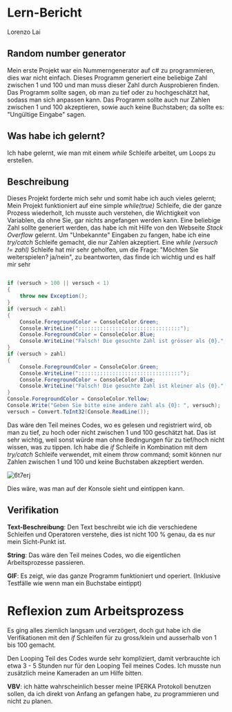 # Lern-Bericht
Lorenzo Lai

## Random number generator

Mein erste Projekt war ein Nummerngenerator auf c# zu programmieren, dies war nicht einfach. Dieses Programm generiert eine beliebige Zahl zwischen 1 und 100 und man muss dieser Zahl durch Ausprobieren finden. Das Programm sollte sagen, ob man zu tief oder zu hochgeschätzt hat, sodass man sich anpassen kann. Das Programm sollte auch nur Zahlen zwischen 1 und 100 akzeptieren, sowie auch keine Buchstaben; da sollte es: "Ungültige Eingabe" sagen.

## Was habe ich gelernt?

Ich habe gelernt, wie man mit einem *while* Schleife arbeitet, um Loops zu erstellen.

## Beschreibung

Dieses Projekt forderte mich sehr und somit habe ich auch vieles gelernt; Mein Projekt funktioniert auf eine simple *while(true)* Schleife, die der ganze Prozess wiederholt, Ich musste auch verstehen, die Wichtigkeit von Variablen, da ohne Sie, gar nichts angefangen werden kann. Eine beliebige Zahl sollte generiert werden, das habe ich mit Hilfe von den Webseite *Stack Overflow* gelernt. Um "Unbekannte" Eingaben zu fangen, habe ich eine *try/catch* Schleife gemacht, die nur Zahlen akzeptiert. Eine *while (versuch != zahl)* Schleife hat mir sehr geholfen, um die Frage: "Möchten Sie weiterspielen? ja/nein", zu beantworten, das finde ich wichtig und es half mir sehr

```csharp

if (versuch > 100 || versuch < 1)
{
    throw new Exception();
}                      
if (versuch < zahl)
{
    Console.ForegroundColor = ConsoleColor.Green;
    Console.WriteLine(":::::::::::::::::::::::::::::::::");
    Console.ForegroundColor = ConsoleColor.Blue;
    Console.WriteLine("Falsch! Die gesuchte Zahl ist grösser als {0}.", versuch);
}
if (versuch > zahl)
{
    Console.ForegroundColor = ConsoleColor.Green;
    Console.WriteLine(":::::::::::::::::::::::::::::::::");
    Console.ForegroundColor = ConsoleColor.Blue;
    Console.WriteLine("Falsch! Die gesuchte Zahl ist kleiner als {0}.", versuch);
}
Console.ForegroundColor = ConsoleColor.Yellow;
Console.Write("Geben Sie bitte eine andere zahl als {0}: ", versuch);
versuch = Convert.ToInt32(Console.ReadLine());

```

Das wäre den Teil meines Codes, wo es gelesen und registriert wird, ob man zu tief, zu hoch oder nicht zwischen 1 und 100 geschätzt hat. Das ist sehr wichtig, weil sonst würde man ohne Bedingungen für zu tief/hoch nicht wissen, was zu tippen. Ich habe die *if* Schleife in Kombination mit dem *try/catch* Schleife verwendet, mit einem *throw* command; somit können nur Zahlen zwischen 1 und 100 und keine Buchstaben akzeptiert werden.

![6t7erj](https://user-images.githubusercontent.com/110893594/189854431-6d6ec39c-e6e1-4901-823f-dfe9528a1945.gif)

Dies wäre, was man auf der Konsole sieht und eintippen kann.

## Verifikation

**Text-Beschreibung**: Den Text beschreibt wie ich die verschiedene Schleifen und Operatoren verstehe, dies ist nicht 100 % genau, da es nur mein Sicht-Punkt ist.

**String**: Das wäre den Teil meines Codes, wo die eigentlichen Arbeitsprozesse passieren.

**GIF**: Es zeigt, wie das ganze Programm funktioniert und operiert. (Inklusive Testfälle wie wenn man ein Buchstabe eintippt)

# Reflexion zum Arbeitsprozess

Es ging alles ziemlich langsam und verzögert, doch gut habe ich die Verifikationen mit den *if* Schleifen für zu gross/klein und ausserhalb von 1 bis 100 gemacht.

Den Looping Teil des Codes wurde sehr kompliziert, damit verbrauchte ich etwa 3 - 5 Stunden nur für den Looping Teil meines Codes. Ich musste nun zusätzlich meine Kameraden an um Hilfe bitten.

**VBV**: ich hätte wahrscheinlich besser meine IPERKA Protokoll benutzen sollen, da ich direkt von Anfang an gefangen habe, zu programmieren und nicht zu planen.
